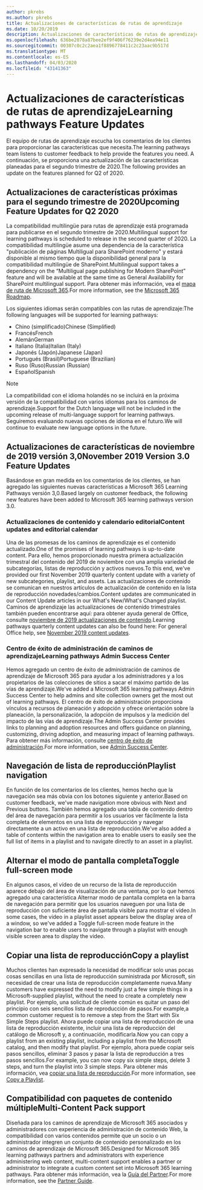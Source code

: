 ```yaml
---
author: pkrebs
ms.author: pkrebs
title: Actualizaciones de características de rutas de aprendizaje
ms.date: 10/20/2019
description: Actualizaciones de características de rutas de aprendizaje
ms.openlocfilehash: 636be2078a87bee2ef9f406f76239e2d4ea94e11
ms.sourcegitcommit: 00307c0c2c2aea1f8896778411c2c23aac9b517d
ms.translationtype: MT
ms.contentlocale: es-ES
ms.lasthandoff: 04/03/2020
ms.locfileid: "43141363"
---
```

# <a name="learning-pathways-feature-updates"></a><span data-ttu-id="07f28-103">Actualizaciones de características de rutas de aprendizaje</span><span class="sxs-lookup"><span data-stu-id="07f28-103">Learning pathways Feature Updates</span></span>
<span data-ttu-id="07f28-104">El equipo de rutas de aprendizaje escucha los comentarios de los clientes para proporcionar las características que necesita.</span><span class="sxs-lookup"><span data-stu-id="07f28-104">The learning pathways team listens to customer feedback to help provide the features you need.</span></span> <span data-ttu-id="07f28-105">A continuación, se proporciona una actualización de las características planeadas para el segundo trimestre de 2020.</span><span class="sxs-lookup"><span data-stu-id="07f28-105">The following provides an update on the features planned for Q2 of 2020.</span></span> 

## <a name="upcoming-feature-updates-for-q2-2020"></a><span data-ttu-id="07f28-106">Actualizaciones de características próximas para el segundo trimestre de 2020</span><span class="sxs-lookup"><span data-stu-id="07f28-106">Upcoming Feature Updates for Q2 2020</span></span>
<span data-ttu-id="07f28-107">La compatibilidad multilingüe para rutas de aprendizaje está programada para publicarse en el segundo trimestre de 2020.</span><span class="sxs-lookup"><span data-stu-id="07f28-107">Multilingual support for learning pathways is scheduled to release in the second quarter of 2020.</span></span> <span data-ttu-id="07f28-108">La compatibilidad multilingüe asume una dependencia de la característica "publicación de páginas Multiligual para SharePoint moderno" y estará disponible al mismo tiempo que la disponibilidad general para la compatibilidad multilingüe de SharePoint.</span><span class="sxs-lookup"><span data-stu-id="07f28-108">Multilingual support takes a dependency on the “Multiligual page publishing for Modern SharePoint” feature and will be available at the same time as General Availability for SharePoint multilingual support.</span></span> <span data-ttu-id="07f28-109">Para obtener más información, vea el [mapa de ruta de Microsoft 365](https://www.microsoft.com/microsoft-365/roadmap?filters=&searchterms=50217).</span><span class="sxs-lookup"><span data-stu-id="07f28-109">For more information, see the [Microsoft 365 Roadmap](https://www.microsoft.com/microsoft-365/roadmap?filters=&searchterms=50217).</span></span>  
  
<span data-ttu-id="07f28-110">Los siguientes idiomas serán compatibles con las rutas de aprendizaje:</span><span class="sxs-lookup"><span data-stu-id="07f28-110">The following languages will be supported for learning pathways:</span></span>   

- <span data-ttu-id="07f28-111">Chino (simplificado)</span><span class="sxs-lookup"><span data-stu-id="07f28-111">Chinese (Simplified)</span></span> 
- <span data-ttu-id="07f28-112">Francés</span><span class="sxs-lookup"><span data-stu-id="07f28-112">French</span></span>  
- <span data-ttu-id="07f28-113">Alemán</span><span class="sxs-lookup"><span data-stu-id="07f28-113">German</span></span> 
- <span data-ttu-id="07f28-114">Italiano (Italia)</span><span class="sxs-lookup"><span data-stu-id="07f28-114">Italian (Italy)</span></span> 
- <span data-ttu-id="07f28-115">Japonés (Japón)</span><span class="sxs-lookup"><span data-stu-id="07f28-115">Japanese (Japan)</span></span>  
- <span data-ttu-id="07f28-116">Portugués (Brasil)</span><span class="sxs-lookup"><span data-stu-id="07f28-116">Portuguese (Brazilian)</span></span> 
- <span data-ttu-id="07f28-117">Ruso (Ruso)</span><span class="sxs-lookup"><span data-stu-id="07f28-117">Russian (Russian)</span></span>  
- <span data-ttu-id="07f28-118">Español</span><span class="sxs-lookup"><span data-stu-id="07f28-118">Spanish</span></span> 

> [!NOTE]
> <span data-ttu-id="07f28-119">La compatibilidad con el idioma holandés no se incluirá en la próxima versión de la compatibilidad con varios idiomas para los caminos de aprendizaje.</span><span class="sxs-lookup"><span data-stu-id="07f28-119">Support for the Dutch language will not be included in the upcoming release of multi-language support for learning pathways.</span></span> <span data-ttu-id="07f28-120">Seguiremos evaluando nuevas opciones de idioma en el futuro.</span><span class="sxs-lookup"><span data-stu-id="07f28-120">We will continue to evaluate new language options in the future.</span></span>

## <a name="november-2019-version-30-feature-updates"></a><span data-ttu-id="07f28-121">Actualizaciones de características de noviembre de 2019 versión 3,0</span><span class="sxs-lookup"><span data-stu-id="07f28-121">November 2019 Version 3.0 Feature Updates</span></span>
<span data-ttu-id="07f28-122">Basándose en gran medida en los comentarios de los clientes, se han agregado las siguientes nuevas características a Microsoft 365 Learning Pathways versión 3,0.</span><span class="sxs-lookup"><span data-stu-id="07f28-122">Based largely on customer feedback, the following new features have been added to Microsoft 365 learning pathways version 3.0.</span></span>

### <a name="content-updates-and-editorial-calendar"></a><span data-ttu-id="07f28-123">Actualizaciones de contenido y calendario editorial</span><span class="sxs-lookup"><span data-stu-id="07f28-123">Content updates and editorial calendar</span></span>
<span data-ttu-id="07f28-124">Una de las promesas de los caminos de aprendizaje es el contenido actualizado.</span><span class="sxs-lookup"><span data-stu-id="07f28-124">One of the promises of learning pathways is up-to-date content.</span></span> <span data-ttu-id="07f28-125">Para ello, hemos proporcionado nuestra primera actualización trimestral del contenido del 2019 de noviembre con una amplia variedad de subcategorías, listas de reproducción y activos nuevos.</span><span class="sxs-lookup"><span data-stu-id="07f28-125">To this end, we've provided our first November 2019 quarterly content update with a variety of new subcategories, playlist, and assets.</span></span> <span data-ttu-id="07f28-126">Las actualizaciones de contenido se comunican en nuestros artículos de actualización de contenido en la lista de reproducción novedades/cambios.</span><span class="sxs-lookup"><span data-stu-id="07f28-126">Content updates are communicated in our Content Update articles in our What's New/What's Changed playlist.</span></span> <span data-ttu-id="07f28-127">Caminos de aprendizaje las actualizaciones de contenido trimestrales también pueden encontrarse aquí: para obtener ayuda general de Office, consulte [noviembre de 2019 actualizaciones de contenido](custom_contentupdates.md).</span><span class="sxs-lookup"><span data-stu-id="07f28-127">Learning pathways quarterly content updates can also be found here: For general Office help, see [November 2019 content updates](custom_contentupdates.md).</span></span>

### <a name="learning-pathways-admin-success-center"></a><span data-ttu-id="07f28-128">Centro de éxito de administración de caminos de aprendizaje</span><span class="sxs-lookup"><span data-stu-id="07f28-128">Learning pathways Admin Success Center</span></span>
<span data-ttu-id="07f28-129">Hemos agregado un centro de éxito de administración de caminos de aprendizaje de Microsoft 365 para ayudar a los administradores y a los propietarios de las colecciones de sitios a sacar el máximo partido de las vías de aprendizaje.</span><span class="sxs-lookup"><span data-stu-id="07f28-129">We've added a Microsoft 365 learning pathways Admin Success Center to help admins and site collection owners get the most out of learning pathways.</span></span> <span data-ttu-id="07f28-130">El centro de éxito de administración proporciona vínculos a recursos de planeación y adopción y ofrece orientación sobre la planeación, la personalización, la adopción de impulsos y la medición del impacto de las vías de aprendizaje.</span><span class="sxs-lookup"><span data-stu-id="07f28-130">The Admin Success Center provides links to planning and adoption resources and offers guidance on planning, customizing, driving adoption, and measuring impact of learning pathways.</span></span> <span data-ttu-id="07f28-131">Para obtener más información, consulte [centro de éxito de administración](custom_successcenter.md).</span><span class="sxs-lookup"><span data-stu-id="07f28-131">For more information, see [Admin Success Center](custom_successcenter.md).</span></span>

## <a name="playlist-navigation"></a><span data-ttu-id="07f28-132">Navegación de lista de reproducción</span><span class="sxs-lookup"><span data-stu-id="07f28-132">Playlist navigation</span></span>
<span data-ttu-id="07f28-133">En función de los comentarios de los clientes, hemos hecho que la navegación sea más obvia con los botones siguiente y anterior.</span><span class="sxs-lookup"><span data-stu-id="07f28-133">Based on customer feedback, we've made navigation more obvious with Next and Previous buttons.</span></span> <span data-ttu-id="07f28-134">También hemos agregado una tabla de contenido dentro del área de navegación para permitir a los usuarios ver fácilmente la lista completa de elementos en una lista de reproducción y navegar directamente a un activo en una lista de reproducción.</span><span class="sxs-lookup"><span data-stu-id="07f28-134">We've also added a table of contents within the navigation area to enable users to easily see the full list of items in a playlist and to navigate directly to an asset in a playlist.</span></span>

## <a name="toggle-full-screen-mode"></a><span data-ttu-id="07f28-135">Alternar el modo de pantalla completa</span><span class="sxs-lookup"><span data-stu-id="07f28-135">Toggle full-screen mode</span></span>
<span data-ttu-id="07f28-136">En algunos casos, el vídeo de un recurso de la lista de reproducción aparece debajo del área de visualización de una ventana, por lo que hemos agregado una característica Alternar modo de pantalla completa en la barra de navegación para permitir que los usuarios naveguen por una lista de reproducción con suficiente área de pantalla visible para mostrar el vídeo.</span><span class="sxs-lookup"><span data-stu-id="07f28-136">In some cases, the video in a playlist asset appears below the display area of a window, so we've added a Toggle full-screen mode feature in the navigation bar to enable users to navigate through a playlist with enough visible screen area to display the video.</span></span>

## <a name="copy-a-playlist"></a><span data-ttu-id="07f28-137">Copiar una lista de reproducción</span><span class="sxs-lookup"><span data-stu-id="07f28-137">Copy a playlist</span></span>
<span data-ttu-id="07f28-138">Muchos clientes han expresado la necesidad de modificar solo unas pocas cosas sencillas en una lista de reproducción suministrada por Microsoft, sin necesidad de crear una lista de reproducción completamente nueva.</span><span class="sxs-lookup"><span data-stu-id="07f28-138">Many customers have expressed the need to modify just a few simple things in a Microsoft-supplied playlist, without the need to create a completely new playlist.</span></span> <span data-ttu-id="07f28-139">Por ejemplo, una solicitud de cliente común es quitar un paso del principio con seis sencillos lista de reproducción de pasos.</span><span class="sxs-lookup"><span data-stu-id="07f28-139">For example,a common customer request is to remove a step from the Start with Six Simple Steps playlist.</span></span> <span data-ttu-id="07f28-140">Ahora puede copiar una lista de reproducción de una lista de reproducción existente, incluir una lista de reproducción del catálogo de Microsoft y, a continuación, modificarla.</span><span class="sxs-lookup"><span data-stu-id="07f28-140">Now you can copy a playlist from an existing playlist, including a playlist from the Microsoft catalog, and then modify that playlist.</span></span> <span data-ttu-id="07f28-141">Por ejemplo, ahora puede copiar seis pasos sencillos, eliminar 3 pasos y pasar la lista de reproducción a tres pasos sencillos.</span><span class="sxs-lookup"><span data-stu-id="07f28-141">For example, you can now copy six simple steps, delete 3 steps, and turn the playlist into 3 simple steps.</span></span> <span data-ttu-id="07f28-142">Para obtener más información, vea [copiar una lista de reproducción](custom_copyplaylist.md).</span><span class="sxs-lookup"><span data-stu-id="07f28-142">For more information, see [Copy a Playlist](custom_copyplaylist.md).</span></span>

## <a name="multi-content-pack-support"></a><span data-ttu-id="07f28-143">Compatibilidad con paquetes de contenido múltiple</span><span class="sxs-lookup"><span data-stu-id="07f28-143">Multi-Content Pack support</span></span>
<span data-ttu-id="07f28-144">Diseñada para los caminos de aprendizaje de Microsoft 365 asociados y administradores con experiencia de administración de contenido Web, la compatibilidad con varios contenidos permite que un socio o un administrador integren un conjunto de contenido personalizado en los caminos de aprendizaje de Microsoft 365.</span><span class="sxs-lookup"><span data-stu-id="07f28-144">Designed for Microsoft 365 learning pathways partners and administrators with experience administering web content, multi-content support enables a partner or administrator to integrate a custom content set into Microsoft 365 learning pathways.</span></span> <span data-ttu-id="07f28-145">Para obtener más información, vea la [Guía del Partner](custom_partnerguide.md).</span><span class="sxs-lookup"><span data-stu-id="07f28-145">For more information, see the [Partner Guide](custom_partnerguide.md).</span></span>

